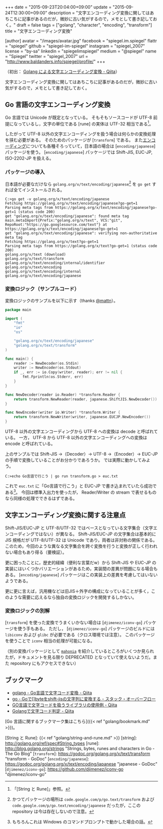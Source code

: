 +++
date = "2015-09-23T20:04:00+09:00"
update = "2015-09-24T12:30:00+09:00"
description = "文字エンコーディング変換に関してはあちこちに記事があるのだが，微妙に古い気がするので，メモとして書き記しておく。"
draft = false
tags = ["golang", "character", "encoding", "transform"]
title = "文字エンコーディング変換"

[author]
  avatar = "/images/avatar.jpg"
  facebook = "spiegel.im.spiegel"
  flattr = "spiegel"
  github = "spiegel-im-spiegel"
  instagram = "spiegel_2007"
  license = "by-sa"
  linkedin = "spiegelimspiegel"
  medium = "@spiegel"
  name = "Spiegel"
  twitter = "spiegel_2007"
  url = "http://www.baldanders.info/spiegel/profile/"
+++

（初出： [Golang による文字エンコーディング変換 - Qiita](http://qiita.com/spiegel-im-spiegel/items/2e475b48226330aa5570)）

文字エンコーディング変換に関してはあちこちに記事があるのだが，微妙に古い気がするので，メモとして書き記しておく。

## Go 言語の文字エンコーディング変換

Go 言語では Unicode が既定となっている。
そもそもソースコードが UTF-8 前提になっているし，文字の単位である [rune] の実体は UTF-32 相当である[^a]。

[^a]: 「[String と Rune]」参照。

したがって UTF-8 以外の文字エンコーディングを扱う場合は何らかの変換処理を挟む必要がある。
そのためのパッケージが [`transform`] である。
また[エンコーディング](https://godoc.org/golang.org/x/text/encoding)についても各種そろっていて，日本語の場合は [`encoding/japanese`] パッケージを使う。
[`encoding/japanese`] パッケージでは Shift-JIS, EUC-JP, ISO-2202-JP を扱える。

### パッケージの導入

日本語が必要なだけなら `golang.org/x/text/encoding/japanese`[^b] を `go get` すれば全てインストールされる。

[^b]: かつてパッケージの場所は `code.google.com/p/go.text/transform` および `code.google.com/p/go.text/encoding/japanese` だったが，ここの repository は今は存在しないので注意。

```
C:>go get -v golang.org/x/text/encoding/japanese
Fetching https://golang.org/x/text/encoding/japanese?go-get=1
Parsing meta tags from https://golang.org/x/text/encoding/japanese?go-get=1 (status code 200)
get "golang.org/x/text/encoding/japanese": found meta tag main.metaImport{Prefix:"golang.org/x/text", VCS:"git", RepoRoot:"https://go.googlesource.com/text"} at https://golang.org/x/text/encoding/japanese?go-get=1
get "golang.org/x/text/encoding/japanese": verifying non-authoritative meta tag
Fetching https://golang.org/x/text?go-get=1
Parsing meta tags from https://golang.org/x/text?go-get=1 (status code 200)
golang.org/x/text (download)
golang.org/x/text/transform
golang.org/x/text/encoding/internal/identifier
golang.org/x/text/encoding
golang.org/x/text/encoding/internal
golang.org/x/text/encoding/japanese
```

### 変換ロジック（サンプルコード）

変換ロジックのサンプルを以下に示す（thanks [@mattn](http://qiita.com/mattn)）。

```go
package main

import (
	"fmt"
	"io"
	"os"

	"golang.org/x/text/encoding/japanese"
	"golang.org/x/text/transform"
)

func main() {
	reader := NewDecoder(os.Stdin)
	writer := NewEncoder(os.Stdout)
	if _, err := io.Copy(writer, reader); err != nil {
		fmt.Fprintln(os.Stderr, err)
	}
}

func NewDecoder(reader io.Reader) *transform.Reader {
	return transform.NewReader(reader, japanese.ShiftJIS.NewDecoder())
}

func NewEncoder(writer io.Writer) *transform.Writer {
	return transform.NewWriter(writer, japanese.EUCJP.NewEncoder())
}
```

UTF-8 以外の文字エンコーディングから UTF-8 への変換は decode と呼ばれている。
一方， UTF-8 から UTF-8 以外の文字エンコーディングへの変換は encode と呼ばれている。

上のサンプルでは Shift-JIS →（Decoder）→ UTF-8 →（Encoder）→ EUC-JP の手順で変換していることがお分かりであろうか。
では実際に動かしてみよう。

```
C:>echo Go言語で行こう | go run transform.go > euc.txt
```

これで `euc.txt` に「Go言語で行こう」と EUC-JP で書き込まれていたら成功である[^c]。
今回は標準入出力を使ったが， Reader/Writer の stream で表せるものなら同様の処理でできるはずである。

[^c]: もちろんこれは Windows のコマンドプロンプトで動かした場合の話。

## 文字エンコーディング変換に関する注意点

Shift-JIS/EUC-JP と UTF-8/UTF-32 ではベースとなっている文字集合（文字エンコーディングではない）が異なる。
Shift-JIS/EUC-JP の文字集合は基本的に JIS 規格だが UTF-8/UTF-32 は Unicode であり，両者は非対称の関係である。
このため，今回のような異なる文字集合を跨ぐ変換を行うと変換が正しく行われない場合もあり得る（要検証）。

更に困ったことに，歴史的経緯（便利な言葉だw）から Shift-JIS や EUC-JP の実装にはいくつかバリエーションがあるため，実装間の差異が問題になる場合もある。
[`encoding/japanese`] パッケージはこの実装上の差異を考慮してはいないようである。

更に更に言えば，汎用機などは旧JIS＋外字の構成になっていることが多く，このような需要に応えるなら独自の変換ロジックを開発するしかない。

### 変換ロジックの別解

[`transform`] を使った変換でうまくいかない場合は [`djimenez/iconv-go`] パッケージを使う手もある。
ただし， [`djimenez/iconv-go`] パッケージのビルドには `libiconv` および `glibc` が必要である（クロス環境では注意）。
このパッケージを使うことで `iconv` 相当の処理が可能になる。

（別の変換パッケージとして [`mahonia`](https://godoc.org/code.google.com/p/mahonia) を紹介しているところがいくつか見られたが，ドキュメントを見る限り DEPRECATED となっていて使えないようだ。また repository にもアクセスできない）

## ブックマーク

- [golang - Go言語で文字コード変換 - Qiita](http://qiita.com/uchiko/items/1810ddacd23fd4d3c934)
- [go - Goで[]byteをshift-jisの文字列に変換する - スタック・オーバーフロー](http://ja.stackoverflow.com/questions/6120/go%E3%81%A7byte%E3%82%92shift-jis%E3%81%AE%E6%96%87%E5%AD%97%E5%88%97%E3%81%AB%E5%A4%89%E6%8F%9B%E3%81%99%E3%82%8B)
- [GO言語で文字コードを扱うライブラリの使用例 - Qiita](http://qiita.com/irugo/items/390bd187871c7716a1e1)
- [Golangで文字コード判定 - Qiita](http://qiita.com/nobuhito/items/ff782f64e32f7ed95e43)

[Go 言語に関するブックマーク集はこちら]({{< ref "golang/bookmark.md" >}})。

[Go 言語]: https://golang.org/ "The Go Programming Language"
[String と Rune]: {{< ref "golang/string-and-rune.md" >}}
[string]: http://golang.org/ref/spec#String_types
[rune]: http://blog.golang.org/strings "Strings, bytes, runes and characters in Go - The Go Blog"
[`transform`]: https://godoc.org/golang.org/x/text/transform "transform - GoDoc"
[`encoding/japanese`]: https://godoc.org/golang.org/x/text/encoding/japanese "japanese - GoDoc"
[`djimenez/iconv-go`]: https://github.com/djimenez/iconv-go "djimenez/iconv-go"
